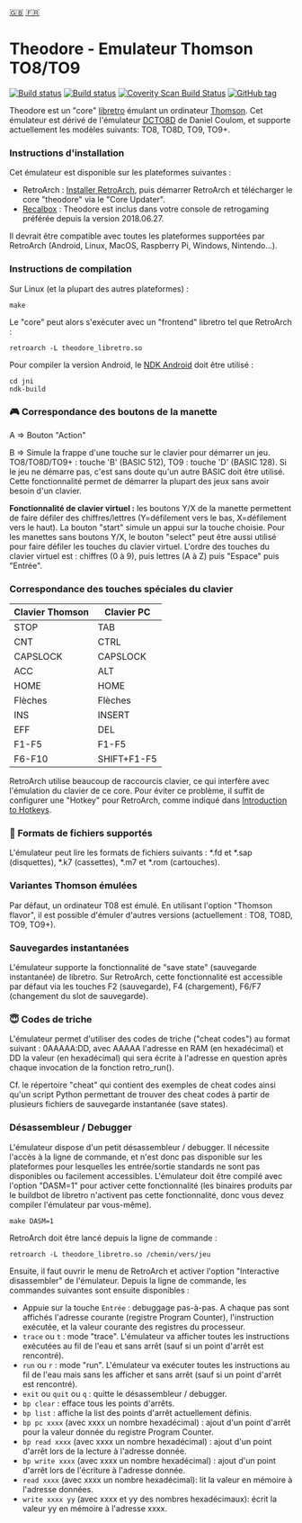 [:gb:](https://github.com/Zlika/theodore/blob/master/README.md)
[:fr:](https://github.com/Zlika/theodore/blob/master/README-FR.md)

Theodore - Emulateur Thomson TO8/TO9
=====================================

[![Build status](https://travis-ci.org/Zlika/theodore.svg?branch=master)](https://travis-ci.org/Zlika/theodore)
[![Build status](https://ci.appveyor.com/api/projects/status/7lo7cohkpmn50ogk?svg=true)](https://ci.appveyor.com/project/Zlika/theodore)
[![Coverity Scan Build Status](https://scan.coverity.com/projects/15677/badge.svg)](https://scan.coverity.com/projects/zlika-theodore)
[![GitHub tag](https://img.shields.io/github/tag/Zlika/theodore.svg)](https://github.com/Zlika/theodore/releases)

Theodore est un "core" [libretro](https://github.com/libretro) émulant un ordinateur [Thomson](https://fr.wikipedia.org/wiki/Gamme_MOTO). Cet émulateur est dérivé de l'émulateur [DCTO8D](http://dcto8.free.fr/) de Daniel Coulom, et supporte actuellement les modèles suivants: TO8, TO8D, TO9, TO9+.

### Instructions d'installation

Cet émulateur est disponible sur les plateformes suivantes :
* RetroArch : [Installer RetroArch](http://www.retroarch.com/?page=platforms), puis démarrer RetroArch et télécharger le core "theodore" via le "Core Updater".
* [Recalbox](https://www.recalbox.com/) : Theodore est inclus dans votre console de retrogaming préférée depuis la version 2018.06.27.

Il devrait être compatible avec toutes les plateformes supportées par RetroArch (Android, Linux, MacOS, Raspberry Pi, Windows, Nintendo...).

### Instructions de compilation

Sur Linux (et la plupart des autres plateformes) :
```
make
```
Le "core" peut alors s'exécuter avec un "frontend" libretro tel que RetroArch :
```
retroarch -L theodore_libretro.so
```

Pour compiler la version Android, le [NDK Android](https://developer.android.com/ndk/downloads/) doit être utilisé :
```
cd jni
ndk-build
```

### :video_game: Correspondance des boutons de la manette

A => Bouton "Action"

B => Simule la frappe d'une touche sur le clavier pour démarrer un jeu. TO8/TO8D/TO9+ : touche 'B' (BASIC 512), TO9 : touche 'D' (BASIC 128). Si le jeu ne démarre pas, c'est sans doute qu'un autre BASIC doit être utilisé. Cette fonctionnalité permet de démarrer la plupart des jeux sans avoir besoin d'un clavier.

**Fonctionnalité de clavier virtuel :** les boutons Y/X de la manette permettent de faire défiler des chiffres/lettres (Y=défilement vers le bas, X=défilement vers le haut). La bouton "start" simule un appui sur la touche choisie. Pour les manettes sans boutons Y/X, le bouton "select" peut être aussi utilisé pour faire défiler les touches du clavier virtuel.
L'ordre des touches du clavier virtuel est : chiffres (0 à 9), puis lettres (A à Z) puis "Espace" puis "Entrée".

### Correspondance des touches spéciales du clavier

| Clavier Thomson | Clavier PC |
| ------------- | ------------- |
| STOP  | TAB  |
| CNT  | CTRL  |
| CAPSLOCK  | CAPSLOCK  |
| ACC  | ALT  |
| HOME  | HOME  |
| Flèches  | Flèches  |
| INS  | INSERT  |
| EFF  | DEL  |
| F1-F5  | F1-F5  |
| F6-F10  | SHIFT+F1-F5  |

RetroArch utilise beaucoup de raccourcis clavier, ce qui interfère avec l'émulation du clavier de ce core. Pour éviter ce problème, il suffit de configurer une "Hotkey" pour RetroArch, comme indiqué dans [Introduction to Hotkeys](https://docs.libretro.com/guides/retroarch-keyboard-controls/#introduction-to-hotkeys).

### :floppy_disk: Formats de fichiers supportés

L'émulateur peut lire les formats de fichiers suivants : *.fd et *.sap (disquettes), *.k7 (cassettes), *.m7 et *.rom (cartouches).

### Variantes Thomson émulées

Par défaut, un ordinateur T08 est émulé. En utilisant l'option "Thomson flavor", il est possible d'émuler d'autres versions (actuellement : TO8, TO8D, TO9, TO9+).

### Sauvegardes instantanées

L'émulateur supporte la fonctionnalité de "save state" (sauvegarde instantanée) de libretro. Sur RetroArch, cette fonctionnalité est accessible par défaut via les touches F2 (sauvegarde), F4 (chargement), F6/F7 (changement du slot de sauvegarde).

### :innocent: Codes de triche

L'émulateur permet d'utiliser des codes de triche ("cheat codes") au format suivant : 0AAAAA:DD, avec AAAAA l'adresse en RAM (en hexadécimal) et DD la valeur (en hexadécimal) qui sera écrite à l'adresse en question après chaque invocation de la fonction retro_run().

Cf. le répertoire "cheat" qui contient des exemples de cheat codes ainsi qu'un script Python permettant de trouver des cheat codes à partir de plusieurs fichiers de sauvegarde instantanée (save states).

### Désassembleur / Debugger

L'émulateur dispose d'un petit désassembleur / debugger. Il nécessite l'accès à la ligne de commande, et n'est donc pas disponible sur les plateformes pour lesquelles les entrée/sortie standards ne sont pas disponibles ou facilement accessibles.
L'émulateur doit être compilé avec l'option "DASM=1" pour activer cette fonctionnalité (les binaires produits par le buildbot de libretro n'activent pas cette fonctionnalité, donc vous devez compiler l'émulateur par vous-même).
```
make DASM=1
```
RetroArch doit être lancé depuis la ligne de commande :
```
retroarch -L theodore_libretro.so /chemin/vers/jeu
```
Ensuite, il faut ouvrir le menu de RetroArch et activer l'option "Interactive disassembler" de l'émulateur.
Depuis la ligne de commande, les commandes suivantes sont ensuite disponibles :
* Appuie sur la touche `Entrée` : debuggage pas-à-pas. A chaque pas sont affichés l'adresse courante (registre Program Counter), l'instruction exécutée, et la valeur courante des registres du processeur.
* `trace` ou `t` : mode "trace". L'émulateur va afficher toutes les instructions exécutées au fil de l'eau et sans arrêt (sauf si un point d'arrêt est rencontré).
* `run` ou `r` : mode "run". L'émulateur va exécuter toutes les instructions au fil de l'eau mais sans les afficher et sans arrêt (sauf si un point d'arrêt est rencontré).
* `exit` ou `quit` ou `q` : quitte le désassembleur / debugger.
* `bp clear` : efface tous les points d'arrêts.
* `bp list` : affiche la list des points d'arrêt actuellement définis.
* `bp pc xxxx` (avec xxxx un nombre hexadécimal) : ajout d'un point d'arrêt pour la valeur donnée du registre Program Counter.
* `bp read xxxx` (avec xxxx un nombre hexadécimal) : ajout d'un point d'arrêt lors de la lecture à l'adresse donnée.
* `bp write xxxx` (avec xxxx un nombre hexadécimal) : ajout d'un point d'arrêt lors de l'écriture à l'adresse donnée.
* `read xxxx` (avec xxxx un nombre hexadécimal): lit la valeur en mémoire à l'adresse données.
* `write xxxx yy` (avec xxxx et yy des nombres hexadécimaux): écrit la valeur yy en mémoire à l'adresse xxxx.

